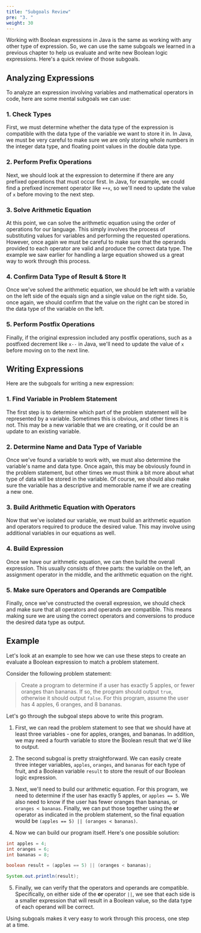 ```yaml
---
title: "Subgoals Review"
pre: "3. "
weight: 30
---
```


Working with Boolean expressions in Java is the same as working with any other type of expression. So, we can use the same subgoals we learned in a previous chapter to help us evaluate and write new Boolean logic expressions. Here's a quick review of those subgoals.

## Analyzing Expressions

To analyze an expression involving variables and mathematical operators in code, here are some mental subgoals we can use:

### 1. Check Types

First, we must determine whether the data type of the expression is compatible with the data type of the variable we want to store it in. In Java, we must be very careful to make sure we are only storing whole numbers in the integer data type, and floating point values in the double data type. 

### 2. Perform Prefix Operations

Next, we should look at the expression to determine if there are any prefixed operations that must occur first. In Java, for example, we could find a prefixed increment operator like `++x`, so we'll need to update the value of `x` before moving to the next step.

### 3. Solve Arithmetic Equation

At this point, we can solve the arithmetic equation using the order of operations for our language. This simply involves the process of substituting values for variables and performing the requested operations. However, once again we must be careful to make sure that the operands provided to each operator are valid and produce the correct data type. The example we saw earlier for handling a large equation showed us a great way to work through this process. 

### 4. Confirm Data Type of Result & Store It

Once we've solved the arithmetic equation, we should be left with a variable on the left side of the equals sign and a single value on the right side. So, once again, we should confirm that the value on the right can be stored in the data type of the variable on the left. 

### 5. Perform Postfix Operations

Finally, if the original expression included any postfix operations, such as a postfixed decrement like `x--` in Java, we'll need to update the value of `x` before moving on to the next line. 

## Writing Expressions

Here are the subgoals for writing a new expression:

### 1. Find Variable in Problem Statement

The first step is to determine which part of the problem statement will be represented by a variable. Sometimes this is obvious, and other times it is not. This may be a new variable that we are creating, or it could be an update to an existing variable. 

### 2. Determine Name and Data Type of Variable

Once we've found a variable to work with, we must also determine the variable's name and data type. Once again, this may be obviously found in the problem statement, but other times we must think a bit more about what type of data will be stored in the variable. Of course, we should also make sure the variable has a descriptive and memorable name if we are creating a new one. 

### 3. Build Arithmetic Equation with Operators

Now that we've isolated our variable, we must build an arithmetic equation and operators required to produce the desired value. This may involve using additional variables in our equations as well. 

### 4. Build Expression

Once we have our arithmetic equation, we can then build the overall expression. This usually consists of three parts: the variable on the left, an assignment operator in the middle, and the arithmetic equation on the right. 

### 5. Make sure Operators and Operands are Compatible

Finally, once we've constructed the overall expression, we should check and make sure that all operators and operands are compatible. This means making sure we are using the correct operators and conversions to produce the desired data type as output. 

## Example

Let's look at an example to see how we can use these steps to create an evaluate a Boolean expression to match a problem statement.

Consider the following problem statement:

> Create a program to determine if a user has exactly 5 apples, or fewer oranges than bananas. If so, the program should output `true`, otherwise it should output `false`. For this program, assume the user has 4 apples, 6 oranges, and 8 bananas. 

Let's go through the subgoal steps above to write this program. 

1. First, we can read the problem statement to see that we should have at least three variables - one for apples, oranges, and bananas. In addition, we may need a fourth variable to store the Boolean result that we'd like to output. 

2. The second subgoal is pretty straightforward. We can easily create three integer variables, `apples`, `oranges`, and `bananas` for each type of fruit, and a Boolean variable `result` to store the result of our Boolean logic expression.

3. Next, we'll need to build our arithmetic equation. For this program, we need to determine if the user has exactly 5 apples, or `apples == 5`. We also need to know if the user has fewer oranges than bananas, or `oranges < bananas`. Finally, we can put those together using the **or** operator as indicated in the problem statement, so the final equation would be `(apples == 5) || (oranges < bananas)`. 

4. Now we can build our program itself. Here's one possible solution:

```java
int apples = 4;
int oranges = 6;
int bananas = 8;

boolean result = (apples == 5) || (oranges < bananas);

System.out.println(result);
```

5. Finally, we can verify that the operators and operands are compatible. Specifically, on either side of the **or** operator `||`, we see that each side is a smaller expression that will result in a Boolean value, so the data type of each operand will be correct. 

Using subgoals makes it very easy to work through this process, one step at a time.